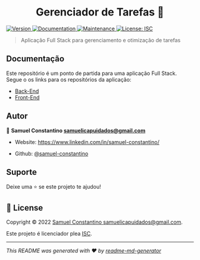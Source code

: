 
<h1 align="center">Gerenciador de Tarefas 👋</h1>

<p>

<a href="https://www.npmjs.com/package/task-manager" target="_blank">

<img alt="Version" src="https://img.shields.io/npm/v/task-manager.svg">

</a>

<a href="https://github.com/samuel-constantino/task-manager#readme" target="_blank">

<img alt="Documentation" src="https://img.shields.io/badge/documentation-yes-brightgreen.svg" />

</a>

<a href="https://github.com/samuel-constantino/task-manager/graphs/commit-activity" target="_blank">

<img alt="Maintenance" src="https://img.shields.io/badge/Maintained%3F-yes-green.svg" />

</a>

<a href="https://github.com/samuel-constantino/task-manager/blob/master/LICENSE" target="_blank">

<img alt="License: ISC" src="https://img.shields.io/github/license/samuel-constantino/task-manager" />

</a>

</p>

  

> Aplicação Full Stack para gerenciamento e otimização de tarefas

 

## Documentação

Este repositório é um ponto de partida para uma aplicação Full Stack. Segue o os links para os repositórios da aplicação:

- [Back-End](https://github.com/samuel-constantino/task-manager-back-end)
- [Front-End](https://github.com/samuel-constantino/task-manager-front-end)
  

## Autor

  

👤 **Samuel Constantino <samuelicapuidados@gmail.com>**

  

* Website: https://www.linkedin.com/in/samuel-constantino/

* Github: [@samuel-constantino](https://github.com/samuel-constantino)

  

## Suporte

  

Deixe uma ⭐️ se este projeto te ajudou!

  

## 📝 License

  

Copyright © 2022 [Samuel Constantino <samuelicapuidados@gmail.com>](https://github.com/samuel-constantino).<br />

Este projeto é licenciador plea [ISC](https://github.com/samuel-constantino/task-manager/blob/master/LICENSE).

  

***

_This README was generated with ❤️ by [readme-md-generator](https://github.com/kefranabg/readme-md-generator)_
